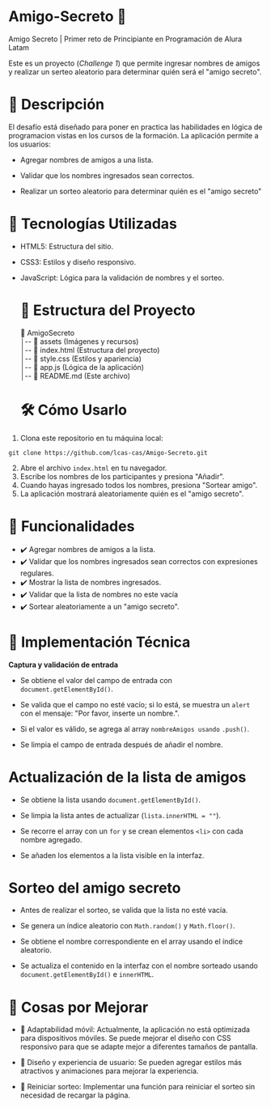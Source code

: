 # Amigo-Secreto 🎁
Amigo Secreto |  Primer reto de Principiante en Programación de Alura Latam

Este es un proyecto (_Challenge 1_) que permite ingresar nombres de amigos y realizar un serteo aleatorio para determinar quién será el "amigo secreto".

# 📌 Descripción

El desafío está diseñado para poner en practica las habilidades en lógica de programacion vistas en los cursos de la formación.  La aplicación permite a los usuarios:

- Agregar nombres de amigos a una lista.

- Validar que los nombres ingresados sean correctos.

- Realizar un sorteo aleatorio para determinar quién es el "amigo secreto"

# 🚀  Tecnologías Utilizadas

-  HTML5: Estructura del sitio.

- CSS3: Estilos y diseño responsivo.

- JavaScript: Lógica para la validación de nombres y el sorteo.

  # 📂  Estructura del Proyecto

    📁 AmigoSecreto <br>
      │-- 📁 assets (Imágenes y recursos)\
      │-- 📄 index.html (Estructura del proyecto)\
      │-- 📄 style.css (Estilos y apariencia)\
      │-- 📄 app.js (Lógica de la aplicación)\
      │-- 📄 README.md (Este archivo)

  # 🛠️ Cómo Usarlo

1. Clona este repositorio en tu máquina local:

```
git clone https://github.com/lcas-cas/Amigo-Secreto.git
```
2. Abre el archivo `index.html` en tu navegador.
3. Escribe los nombres de los participantes y presiona "Añadir".
4. Cuando hayas ingresado todos los nombres, presiona "Sortear amigo".
5. La aplicación mostrará aleatoriamente quién es el "amigo secreto".

# 🎯 Funcionalidades

- ✔️ Agregar nombres de amigos a la lista.
- ✔️ Validar que los nombres ingresados sean correctos con expresiones regulares.
- ✔️ Mostrar la lista de nombres ingresados.
- ✔️ Validar que la lista de nombres no este vacía
- ✔️ Sortear aleatoriamente a un "amigo secreto".

# 🔧 Implementación Técnica

**Captura y validación de entrada**

- Se obtiene el valor del campo de entrada con `document.getElementById()`.

- Se valida que el campo no esté vacío; si lo está, se muestra un `alert` con el mensaje: "Por favor, inserte un nombre.".

- Si el valor es válido, se agrega al array `nombreAmigos usando` `.push()`.

- Se limpia el campo de entrada después de añadir el nombre.

# **Actualización de la lista de amigos**

- Se obtiene la lista usando `document.getElementById()`.

- Se limpia la lista antes de actualizar (`lista.innerHTML = ""`).

- Se recorre el array con un `for` y se crean elementos `<li>` con cada nombre agregado.

- Se añaden los elementos a la lista visible en la interfaz.


# **Sorteo del amigo secreto**

- Antes de realizar el sorteo, se valida que la lista no esté vacía.

- Se genera un índice aleatorio con `Math.random()` y `Math.floor()`.

- Se obtiene el nombre correspondiente en el array usando el índice aleatorio.

- Se actualiza el contenido en la interfaz con el nombre sorteado usando `document.getElementById()` e `innerHTML`.

# 🔧 Cosas por Mejorar

- 📱 Adaptabilidad móvil: Actualmente, la aplicación no está optimizada para dispositivos móviles. Se puede mejorar el diseño con CSS responsivo para que se adapte mejor a diferentes tamaños de pantalla.

- 🎨 Diseño y experiencia de usuario: Se pueden agregar estilos más atractivos y animaciones para mejorar la experiencia.

- 🔄 Reiniciar sorteo: Implementar una función para reiniciar el sorteo sin necesidad de recargar la página.










